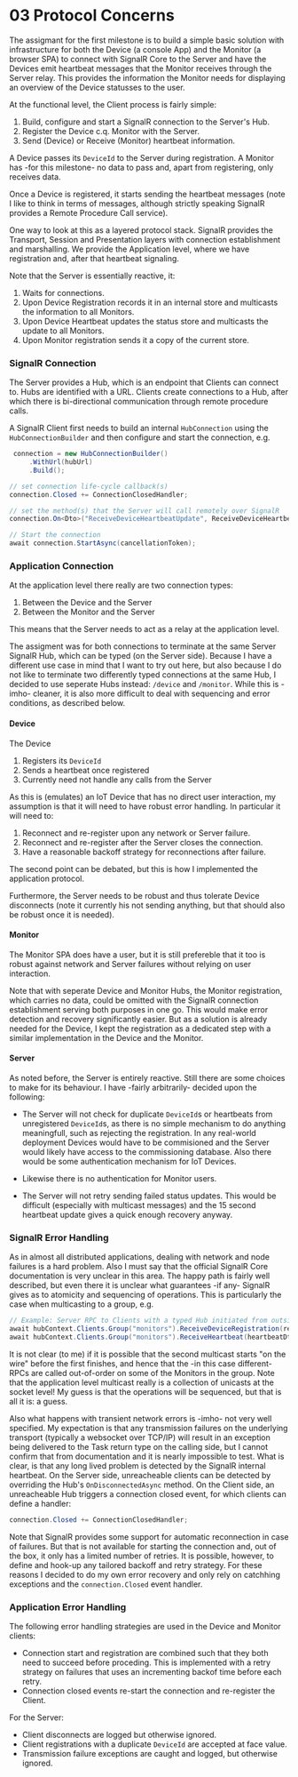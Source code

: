 # 03 Protocol Concerns

The assigmant for the first milestone is to build a simple basic solution with infrastructure for both the Device (a console App) and the Monitor (a browser SPA) to connect with SignalR Core to the Server and have the Devices emit heartbeat messages that the Monitor  receives through the Server relay.
This provides the information the Monitor needs for displaying an overview of the Device statusses to the user.

At the functional level, the Client process is fairly simple:

1. Build, configure and start a SignalR connection to the Server's Hub.
2. Register the Device c.q. Monitor with the Server.
3. Send (Device) or Receive (Monitor) heartbeat information.

A Device passes its ```DeviceId``` to the Server during registration.
A Monitor has -for this milestone- no data to pass and, apart from registering, only receives data.

Once a Device is registered, it starts sending the heartbeat messages (note I like to think in terms of messages, although strictly speaking SignalR provides a Remote Procedure Call service). 

One way to look at this as a layered protocol stack. 
SignalR provides the Transport, Session and Presentation layers with connection establishment and marshalling. 
We provide the Application level, where we have registration and, after that heartbeat signaling.

Note that the Server is essentially reactive, it:

1. Waits for connections.
2. Upon Device Registration records it in an internal store and multicasts the information to all Monitors.
3. Upon Device Heartbeat updates the status store and multicasts the update to all Monitors.
4. Upon Monitor registration sends it a copy of the current store.


### SignalR Connection

The Server provides a Hub, which is an endpoint that Clients can connect to.
Hubs are identified with a URL.
Clients create connections to a Hub, after which there is bi-directional communication through remote procedure calls.

A SignalR Client first needs to build an internal ```HubConnection``` using the ```HubConnectionBuilder``` and then configure and start the connection, e.g.

```csharp
 connection = new HubConnectionBuilder()     .WithUrl(hubUrl)     .Build();// set connection life-cycle callback(s)connection.Closed += ConnectionClosedHandler;// set the method(s) that the Server will call remotely over SignalRconnection.On<Dto>("ReceiveDeviceHeartbeatUpdate", ReceiveDeviceHeartbeatUpdate);

// Start the connection
await connection.StartAsync(cancellationToken);
```

### Application Connection

At the application level there really are two connection types:

1. Between the Device and the Server
2. Between the Monitor and the Server

This means that the Server needs to act as a relay at the application level.

The assigment was for both connections to terminate at the same Server SignalR Hub, which can be typed (on the Server side). Because I have a different use case in mind that I want to try out here, but also because I do not like to terminate two differently typed connections at the same Hub, I decided to use seperate Hubs instead: ```/device``` and ```/monitor```.
While this is -imho- cleaner, it is also more difficult to deal with sequencing and error conditions, as described below.

#### Device

The Device

1. Registers its ```DeviceId```
2. Sends a heartbeat once registered
3. Currently need not handle any calls from the Server

As this is (emulates) an IoT Device that has no direct user interaction, my assumption is that it will need to have robust error handling. In particular it will need to:

1. Reconnect and re-register upon any network or Server failure.
2. Reconnect and re-register after the Server closes the connection.
3. Have a reasonable backoff strategy for reconnections after failure.

The second point can be debated, but this is how I implemented the application protocol.

Furthermore, the Server needs to be robust and thus tolerate Device disconnects (note it currently his not sending anything, but that should also be robust once it is needed).

#### Monitor

The Monitor SPA does have a user, but it is still prefereble that it too is robust against network and Server failures without relying on user interaction.

Note that with seperate Device and Monitor Hubs, the Monitor registration, which carries no data, could be omitted with the SignalR connection establishment serving both purposes in one go. 
This would make error detection and recovery significantly easier.
But as a solution is already needed for the Device, I kept the registration as a dedicated step with a similar implementation in the Device and the Monitor.

#### Server

As noted before, the Server is entirely reactive. 
Still there are some choices to make for its behaviour.
I have -fairly arbitrarily- decided upon the following:

* The Server will not check for duplicate ```DeviceId```s or heartbeats from unregistered ```DeviceId```s, as there is no simple mechanism to do anything meaningfull, such as rejecting the registration. 
In any real-world deployment Devices would have to be commisioned and the Server would likely have access to the commissioning database. 
Also there would be some authentication mechanism for IoT Devices.

* Likewise there is no authentication for Monitor users.

* The Server will not retry sending failed status updates. 
This would be difficult (especially with multicast messages) and the 15 second heartbeat update gives a quick enough recovery anyway. 

### SignalR Error Handling

As in almost all distributed applications, dealing with network and node failures is a hard problem.
Also I must say that the official SignalR Core documentation is very unclear in this area.
The happy path is fairly well described, but even there it is unclear what guarantees -if any- SignalR gives as to atomicity and sequencing of operations.
This is particularly the case when multicasting to a group, e.g.


```csharp
// Example: Server RPC to Clients with a typed Hub initiated from outside the Hub
await hubContext.Clients.Group("monitors").ReceiveDeviceRegistration(registrationDto);
await hubContext.Clients.Group("monitors").ReceiveHeartbeat(heartbeatDto);

```

It is not clear (to me) if it is possible that the second multicast starts "on the wire" before the first finishes, and hence that the -in this case different- RPCs are called out-of-order on some of the Monitors in the group.
Note that the application level multicast really is a collection of unicasts at the socket level!
My guess is that the operations will be sequenced, but that is all it is: a guess.

Also what happens with transient network errors is -imho- not very well specified.
My expectation is that any transmission failures on the underlying transport (typically a websocket over TCP/IP) will result in an exception being delivered to the Task return type on the calling side, but I cannot confirm that from documentation and it is nearly impossible to test.
What is clear, is that any long lived problem is detected by the SignalR internal heartbeat.
On the Server side, unreacheable clients can be detected by overriding the Hub's ```OnDisconnectedAsync``` method.
On the Client side, an unreacheable Hub triggers a connection closed event, for which clients can define a handler:

```csharp
connection.Closed += ConnectionClosedHandler;
```
Note that SignalR provides some support for automatic reconnection in case of failures.
But that is not available for starting the connection and, out of the box, it only has a limited number of retries.
It is possible, however, to define and hook-up any tailored backoff and retry strategy.
For these reasons I decided to do my own error recovery and only rely on catchhing exceptions and the ```connection.Closed``` event handler.

### Application Error Handling

The following error handling strategies are used in the Device and Monitor clients:

* Connection start and registration are combined such that they both need to succeed before proceding. This is implemented with a retry strategy on failures that uses an incrementing backof time before each retry.
* Connection closed events re-start the connection and re-register the Client.

For the Server:

* Client disconnects are logged but otherwise ignored.
* Client registrations with a duplicate ```DeviceId``` are accepted at face value.
* Transmission failure exceptions are caught and logged, but otherwise ignored.
